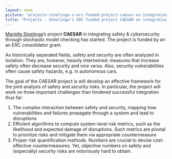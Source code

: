 ```yaml
---
layout: news
picture: "projects-stoelinga-s-erc-funded-project-caesar-on-integrating-safety-cybersecurity-has-started.jpeg"
title: "Projects - Stoelinga's ERC funded project CAESAR on integrating safety & cybersecurity has started"
---
```


<p><a href="https://wwwhome.ewi.utwente.nl/~marielle/">Marielle Stoelinga</a>&rsquo;s project <strong>CAESAR</strong> in integrating safety &amp; cybersecurity through stochastic model checking has started. The project is funded by an an ERC consolidator grant.</p>

<p>As historically separated fields, safety and security are often analyzed in isolation. They are, however, heavily intertwined: measures that increase safety often decrease security and vice versa. Also, security vulnerabilities often cause safety hazards, e.g. in autonomous cars.</p>

<p>The goal of the CAESAR project is will develop an effective framework for the joint analysis of safety and security risks. In particular, the project will work on three important challenges than hindered successful integration thus far:</p>

<ol>
	<li>The complex interaction between safety and security, mapping how vulnerabilities and failures propagate through a system and lead to disruptions</li>
	<li>Efficient algorithms to compute system-level risk metrics, such as the likelihood and expected damage of disruptions. Such metrics are pivotal to prioritize risks and mitigate them via appropriate countermeasure</li>
	<li>Proper risk quantification methods. Numbers are crucial to devise cost-effective countermeasures. Yet, objective numbers on safety and (especially) security risks are notoriously hard to obtain.<br />
	&nbsp;</li>
</ol>

		